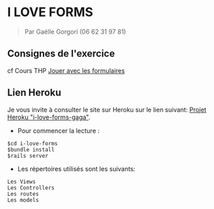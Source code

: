 # I LOVE FORMS
> Par Gaëlle Gorgori (06 62 31 97 81)

## Consignes de l'exercice

cf Cours THP <a href="https://www.thehackingproject.org/week/5/day/2"> Jouer avec les formulaires</a>


## Lien Heroku

Je vous invite à consulter le site sur Heroku sur le lien suivant: <a href="https://i-love-forms-gaga.herokuapp.com/">Projet Heroku "i-love-forms-gaga"</a>.

* Pour commencer la lecture :
```
$cd i-love-forms
$bundle install
$rails server
```

* Les répertoires utilisés sont les suivants:
```
Les Views
Les Controllers
Les routes
Les models
```
